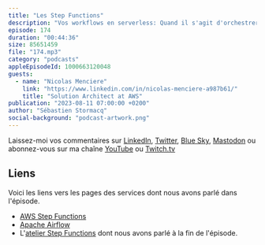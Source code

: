 ```yaml
---
title: "Les Step Functions"
description: "Vos workflows en serverless: Quand il s'agit d'orchestrer des services AWS ou des tâches en serverless, considerez l'utilisation de Step Functions. Dans cet épisode, nous partageons des exemples concrets de cas d'utilisation et nous vous montrons comment Step Functions peut simplifier votre code et vos applications. On explique pourquoi utiliser un orchestrateur externe plutôt que de coder des règles dans votre code. Réduisez les dépendances entre vos composants et sortez les logiques de gestion des erreurs et de synchronization pour ne garder que des micro tâches très simples. On y parle aussi d'usages avancés, de patterns, de meilleures pratiques et du nouveau composant 'Distributed Map'. Enfin, on parle d'un atelier que vous pouvez suivre à votre rythme pour apprendre à utiliser Step Functions."
episode: 174
duration: "00:44:36"
size: 85651459
file: "174.mp3"
category: "podcasts"
appleEpisodeId: 1000663120048
guests:
  - name: "Nicolas Menciere"
    link: "https://www.linkedin.com/in/nicolas-menciere-a987b61/"
    title: "Solution Architect at AWS"
publication: "2023-08-11 07:00:00 +0200"
author: "Sébastien Stormacq"
social-background: "podcast-artwork.png"
---
```


Laissez-moi vos commentaires sur [LinkedIn](https://www.linkedin.com/in/sebastienstormacq/), [Twitter](https://twitter.com/sebsto), [Blue Sky](https://bsky.app/profile/sebsto.bsky.social), [Mastodon](https://awscommunity.social/@sebsto) ou abonnez-vous sur ma chaîne [YouTube](https://www.youtube.com/sebsto) ou [Twitch.tv](https://www.twitch.tv/sebAWS)

## Liens

Voici les liens vers les pages des services dont nous avons parlé dans l'épisode.

- [AWS Step Functions](https://docs.aws.amazon.com/step-functions/latest/dg/welcome.html)
- [Apache Airflow](https://airflow.apache.org)
- L'[atelier Step Functions](https://catalog.workshops.aws/stepfunctions/fr-FR) dont nous avons parlé à la fin de l'épisode.